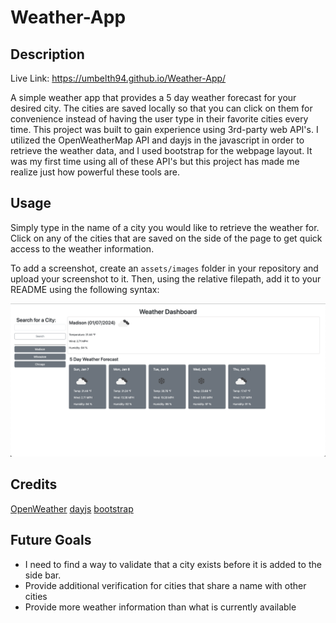# Weather-App


## Description

Live Link: https://umbelth94.github.io/Weather-App/

A simple weather app that provides a 5 day weather forecast for your desired city.  The cities are saved locally so that you can click on them for convenience instead of having the user type in their favorite cities every time.  This project was built to gain experience using 3rd-party web API's.  I utilized the OpenWeatherMap API and dayjs in the javascript in order to retrieve the weather data, and I used bootstrap for the webpage layout.  It was my first time using all of these API's but this project has made me realize just how powerful these tools are.  

## Usage

Simply type in the name of a city you would like to retrieve the weather for.  Click on any of the cities that are saved on the side of the page to get quick access to the weather information.  

To add a screenshot, create an `assets/images` folder in your repository and upload your screenshot to it. Then, using the relative filepath, add it to your README using the following syntax:

![screenshot](assets/images/Screenshot%202024-01-07%20at%208.12.24%20PM.png)

## Credits

[OpenWeather](https://openweathermap.org/forecast5#data)
[dayjs](https://day.js.org/en/)
[bootstrap](https://getbootstrap.com/)

## Future Goals

- I need to find a way to validate that a city exists before it is added to the side bar. 
- Provide additional verification for cities that share a name with other cities
- Provide more weather information than what is currently available
